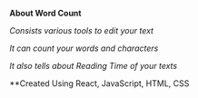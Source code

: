 **About Word Count**

*Consists various tools to edit your text*

*It can count your words and characters*

*It also tells about Reading Time of your texts*

**Created Using React, JavaScript, HTML, CSS
